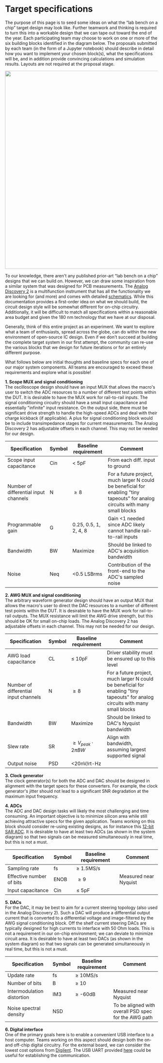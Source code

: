 # Target specifications

The purpose of this page is to seed some ideas on what the  “lab bench on a chip” target design may look like. Further teamwork and thinking is required to turn this into a workable design that we can tape out toward the end of the year. Each participating team may choose to work on one or more of the six building blocks identified in the diagram below. The proposals submitted by each team (in the form of a Jupyter notebook) should describe in detail how you want to implement your chosen block(s), what the specifications will be, and in addition provide convincing calculations and simulation results. Layouts are not required at the proposal stage.

<p align="center">
  <img src="figures/block_diagram.svg" width="650"/>    
</p>

To our knowledge, there aren't any published prior-art “lab bench on a chip” designs that we can build on. However, we can draw some inspiration from a similar system that was designed for PCB measurements. The [Analog Discovery 2](https://digilent.com/reference/test-and-measurement/analog-discovery-2/start) is a multifunction instrument that has all the functionality we are looking for (and more) and comes with detailed [schematics](https://digilent.com/reference/test-and-measurement/analog-discovery-2/hardware-design-guide). While this documentation provides a first-order idea on what we should build, the circuit design style will be somewhat different for on-chip circuitry. Additionally, it will be difficult to match all specifications within a reasonable area budget and given the 180 nm technology that we have at our disposal.

Generally, think of this entire project as an experiment. We want to explore what a team of enthusiasts, spread across the globe, can do within the new environment of open-source IC design. Even if we don't succeed at building the complete target system in our first attempt, the community can re-use the various blocks that we design for future iterations or for an entirely different purpose.

What follows below are initial thoughts and baseline specs for each one of our major system components. All teams are encouraged to exceed these requirements and explore what is possible!

**1. Scope MUX and signal conditioning**  
The oscilloscope design should have an input MUX that allows the macro's user to switch the ADC resources to a number of different test points within the DUT. It is desirable to have the MUX work for rail-to-rail inputs. The signal conditioning circuitry should have a small input capacitance and essentially "infinite" input resistance. On the output side, there must be significant drive strength to handle the high-speed ADCs and deal with their charge kickback (if applicable). A plus for signal conditioning block would be to include transimpedance stages for current measurements. The Analog Discovery 2 has adjustable offsets in each channel. This may not be needed for our design.

| Specification | Symbol | Baseline requirement | Comment |
| ------------- | ------ |--------------------- |-------- |
| Scope input capacitance | Cin | < 5pF | From each diff. input to ground
| Number of differential input channels   | N  |  $\geq8$  | For a future project, much larger N could be beneficial for enabling "tiny tapeouts" for analog circuits with many small blocks
| Programmable gain   | G  |  0.25, 0.5, 1, 2, 4, 8 | Gain <1 needed since ADC likely cannot handle rail-to-rail inputs
| Bandwidth   | BW  |  Maximize | Should be linked to ADC's acquisition bandwidth
| Noise   | Neq  |  <0.5 LSBrms | Contribution of the front-end to the ADC's sampled noise


**2. AWG MUX and signal conditioning**  
The arbitrary waveform generator design should have an output MUX that allows the macro's user to direct the DAC resources to a number of different test points within the DUT. It is desirable to have the MUX work for rail-to-rail outputs. The MUX resistance will limit the AWG drive strength, but this should be OK for small on-chip loads. The Analog Discovery 2 has adjustable offsets in each channel. This may not be needed for our design. 

| Specification | Symbol | Baseline requirement | Comment |
| ------------- | ------ |--------------------- |-------- |
| AWG load capacitance | CL | $\leq$ 10pF | Driver stability must be ensured up to this level
| Number of differential input channels   | N  |  $\geq8$  | For a future project, much larger N could be beneficial for enabling "tiny tapeouts" for analog circuits with many small blocks
| Bandwidth   | BW  |  Maximize | Should be linked to DAC's Nyquist bandwidth
| Slew rate   | SR  |  $\geq V_{peak}\cdot 2\pi BW$ | Align with bandwidth, assuming largest supported signal
| Output noise | PSD  |  <20nV/rt-Hz | 

**3. Clock generator**  
The clock generator(s) for both the ADC and DAC should be designed in alignment with the target specs for these converters. For example, the clock generator's jitter should not lead to a significant SNR degradation at the maximum input frequency.

**4. ADCs**  
The ADC and DAC design tasks will likely the most challenging and time consuming. An important objective is to minimize silicon area while still achieving attractive specs for the given application. Teams working on this block should consider re-using existing designs, as for instance this [12-bit SAR ADC](https://github.com/w32agobot/SKY130_SAR-ADC). It is desirable to have at least two ADCs (as shown in the system diagram) so that two signals can be measured simultaneously in real time, but this is not a must.

| Specification | Symbol | Baseline requirement | Comment |
| ------------- | ------ |--------------------- |-------- |
| Sampling rate | fs | $\geq$ 1.5MS/s | 
| Effective number of bits   | ENOB  |  $\geq9$  | Measured near Nyquist
| Input capacitance   | Cin  |  $\leq$ 5pF | 


**5. DACs**  
For the DAC, it may be best to aim for a current steering topology (also used in the Analog Discovery 2). Such a DAC will produce a differential output current that is converted to a differential voltage and image-filtered by the AWG signal conditioning block. Off the shelf current steering DACs are typically designed for high currents to interface with 50 Ohm loads. This is not a requirement in our on-chip environment; we can deviate to minimize circuit area. It is desirable to have at least two DACs (as shown in the system diagram) so that two signals can be generated simultaneously in real time, but this is not a must.

| Specification | Symbol | Baseline requirement | Comment |
| ------------- | ------ |--------------------- |-------- |
| Update rate | fs | $\geq$ 10MS/s | 
| Number of bits | B | $\geq$ 10 | 
| Intermodulation distortion   | IM3  |  $\geq$ -60dB  | Measured near Nyquist
| Noise spectral density   | NSD  |   |  To be aligned with overall PSD spec for the AWG path


**6. Digital interface**  
One of the primary goals here is to enable a convenient USB interface to a host computer. Teams working on this aspect should design both the on- and off-chip digital circuitry. For the external board, we can consider the lowest cost options from [Digilent](https://digilent.com/shop/boards-and-components/system-boards/introductory-boards/?sort=priceasc). The USB UART provided [here](https://github.com/ricynlee/cmod-a7-uart-sram-test) could be useful for establishing the communication.
